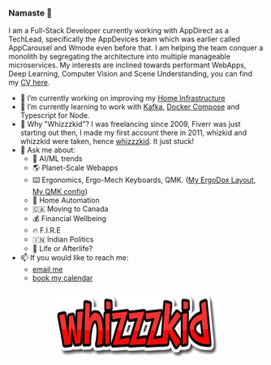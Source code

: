### Namaste 🙏

I am a Full-Stack Developer currently working with AppDirect as a TechLead, specifically the AppDevices team which was earlier called AppCarousel and Wmode even before that. I am helping the team conquer a monolith by segregating the architecture into multiple manageable microservices. My interests are inclined towards performant WebApps, Deep Learning, Computer Vision and Scene Understanding, you can find my [CV here](https://nishantarora.in/CV).

- 🔭 I’m currently working on improving my [Home Infrastructure](https://github.com/whizzzkid/home-infrastructure)
- 🌱 I’m currently learning to work with [Kafka](https://kafka.apache.org/), [Docker Compose](https://docs.docker.com/compose/) and Typescript for Node.
- 🤔 Why "Whizzzkid"? I was freelancing since 2009, Fiverr was just starting out then, I made my first account there in 2011, whizkid and whizzkid were taken, hence [whizzzkid](https://www.fiverr.com/whizzzkid). It just stuck!
- 💬 Ask me about:
    - 🤖 AI/ML trends
    - 🌎 Planet-Scale Webapps
    - ⌨️ Ergonomics, Ergo-Mech Keyboards, QMK. ([My ErgoDox Layout](https://configure.ergodox-ez.com/ergodox-ez/layouts/EWV4v/latest/0), [My QMK config](https://github.com/whizzzkid/qmk_firmware/blob/master/keyboards/ergodox_ez/keymaps/whizzzkid/keymap.c))
    - 🏡 Home Automation
    - 🇨🇦 Moving to Canada
    - 💰 Financial Wellbeing
    - 🔥 F.I.R.E
    - 🇮🇳 Indian Politics
    - 👻 Life or Afterlife?
- 📫 If you would like to reach me:
    - [email me](mailto:me@nishantarora.in)
    - [book my calendar](https://nishantarora.in/cal)
    
    
<p align="center">
  <img src="https://raw.githubusercontent.com/whizzzkid/whizzzkid/master/whizzzkid-logo.png">
</p>
